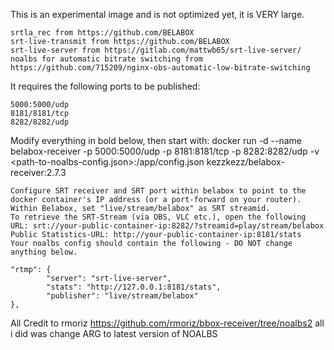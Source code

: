 This is an experimental image and is not optimized yet, it is VERY large.

    srtla_rec from https://github.com/BELABOX
    srt-live-transmit from https://github.com/BELABOX
    srt-live-server from https://gitlab.com/mattwb65/srt-live-server/
    noalbs for automatic bitrate switching from https://github.com/715209/nginx-obs-automatic-low-bitrate-switching

It requires the following ports to be published:

    5000:5000/udp
    8181/8181/tcp
    8282/8282/udp

Modify everything in bold below, then start with:
docker run -d --name belabox-receiver -p 5000:5000/udp -p 8181:8181/tcp -p 8282:8282/udp -v <path-to-noalbs-config.json>:/app/config.json kezzkezz/belabox-receiver:2.7.3

    Configure SRT receiver and SRT port within belabox to point to the docker container's IP address (or a port-forward on your router).
    Within Belabox, set "live/stream/belabox" as SRT streamid.
    To retrieve the SRT-Stream (via OBS, VLC etc.), open the following URL: srt://your-public-container-ip:8282/?streamid=play/stream/belabox
    Public Statistics-URL: http://your-public-container-ip:8181/stats
    Your noalbs config should contain the following - DO NOT change anything below.

    "rtmp": {
            "server": "srt-live-server",
            "stats": "http://127.0.0.1:8181/stats",
            "publisher": "live/stream/belabox"
    },


All Credit to rmoriz https://github.com/rmoriz/bbox-receiver/tree/noalbs2 all i did was change ARG to latest version of NOALBS
